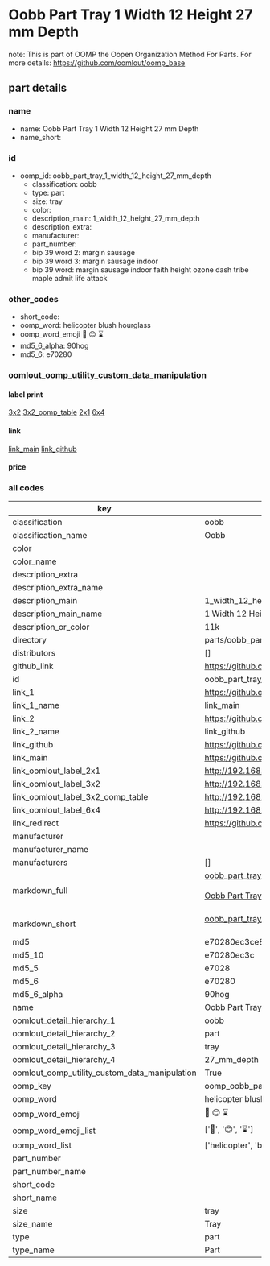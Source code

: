 # Oobb Part Tray 1 Width 12 Height 27 mm Depth  

note: This is part of OOMP the Oopen Organization Method For Parts. For more details: https://github.com/oomlout/oomp_base

##  part details
  







### name
* name: Oobb Part Tray 1 Width 12 Height 27 mm Depth
* name_short: 
### id
* oomp_id: oobb_part_tray_1_width_12_height_27_mm_depth
  * classification: oobb
  * type: part
  * size: tray
  * color: 
  * description_main: 1_width_12_height_27_mm_depth
  * description_extra: 
  * manufacturer: 
  * part_number: 
  * bip 39 word 2: margin sausage
  * bip 39 word 3: margin sausage indoor
  * bip 39 word: margin sausage indoor faith height ozone dash tribe maple admit life attack

### other_codes
* short_code: 
* oomp_word: helicopter blush hourglass
* oomp_word_emoji :helicopter: :blush: :hourglass:
* md5_6_alpha: 90hog
* md5_6: e70280






### oomlout_oomp_utility_custom_data_manipulation
#### label print
[3x2](http://192.168.1.245:1112/?label=oomp%2090hog)
[3x2_oomp_table](http://192.168.1.108:1112/?label=oomp%2090hog)
[2x1](http://192.168.1.242:1112/?label=oomp%2090hog)
[6x4](http://192.168.1.55:1112/?label=oomp%2090hog)    

#### link

[link_main](https://github.com/oomlout/oomlout_oomp_version_1_messy/tree/main/parts/oobb_part_tray_1_width_12_height_27_mm_depth) [link_github](https://github.com/oomlout/oomlout_oomp_version_1_messy/tree/main/parts/oobb_part_tray_1_width_12_height_27_mm_depth)                             

#### price







### all codes 
| key | value |  
| --- | --- |  
| classification | oobb |  
| classification_name | Oobb |  
| color |  |  
| color_name |  |  
| description_extra |  |  
| description_extra_name |  |  
| description_main | 1_width_12_height_27_mm_depth |  
| description_main_name | 1 Width 12 Height 27 mm Depth |  
| description_or_color | 11k |  
| directory | parts/oobb_part_tray_1_width_12_height_27_mm_depth |  
| distributors | [] |  
| github_link | https://github.com/oomlout/oomlout_oomp_part_src/tree/main/parts/oobb_part_tray_1_width_12_height_27_mm_depth |  
| id | oobb_part_tray_1_width_12_height_27_mm_depth |  
| link_1 | https://github.com/oomlout/oomlout_oomp_version_1_messy/tree/main/parts/oobb_part_tray_1_width_12_height_27_mm_depth |  
| link_1_name | link_main |  
| link_2 | https://github.com/oomlout/oomlout_oomp_version_1_messy/tree/main/parts/oobb_part_tray_1_width_12_height_27_mm_depth |  
| link_2_name | link_github |  
| link_github | https://github.com/oomlout/oomlout_oomp_version_1_messy/tree/main/parts/oobb_part_tray_1_width_12_height_27_mm_depth |  
| link_main | https://github.com/oomlout/oomlout_oomp_version_1_messy/tree/main/parts/oobb_part_tray_1_width_12_height_27_mm_depth |  
| link_oomlout_label_2x1 | http://192.168.1.242:1112/?label=oomp%2090hog |  
| link_oomlout_label_3x2 | http://192.168.1.245:1112/?label=oomp%2090hog |  
| link_oomlout_label_3x2_oomp_table | http://192.168.1.108:1112/?label=oomp%2090hog |  
| link_oomlout_label_6x4 | http://192.168.1.55:1112/?label=oomp%2090hog |  
| link_redirect | https://github.com/oomlout/oomlout_oomp_version_1_messy/tree/main/parts/oobb_part_tray_1_width_12_height_27_mm_depth |  
| manufacturer |  |  
| manufacturer_name |  |  
| manufacturers | [] |  
| markdown_full | [oobb_part_tray_1_width_12_height_27_mm_depth](none)<br>[](none)<br>[Oobb Part Tray 1 Width 12 Height 27 Mm Depth](none)<br><br> |  
| markdown_short | [oobb_part_tray_1_width_12_height_27_mm_depth](none)<br><br> |  
| md5 | e70280ec3ce846f67a355520e62fec3f |  
| md5_10 | e70280ec3c |  
| md5_5 | e7028 |  
| md5_6 | e70280 |  
| md5_6_alpha | 90hog |  
| name | Oobb Part Tray 1 Width 12 Height 27 mm Depth |  
| oomlout_detail_hierarchy_1 | oobb |  
| oomlout_detail_hierarchy_2 | part |  
| oomlout_detail_hierarchy_3 | tray |  
| oomlout_detail_hierarchy_4 | 27_mm_depth |  
| oomlout_oomp_utility_custom_data_manipulation | True |  
| oomp_key | oomp_oobb_part_tray_1_width_12_height_27_mm_depth |  
| oomp_word | helicopter blush hourglass |  
| oomp_word_emoji | :helicopter: :blush: :hourglass: |  
| oomp_word_emoji_list | [':helicopter:', ':blush:', ':hourglass:'] |  
| oomp_word_list | ['helicopter', 'blush', 'hourglass'] |  
| part_number |  |  
| part_number_name |  |  
| short_code |  |  
| short_name |  |  
| size | tray |  
| size_name | Tray |  
| type | part |  
| type_name | Part |  

